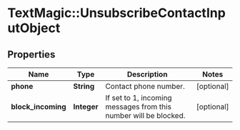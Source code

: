 # TextMagic::UnsubscribeContactInputObject

## Properties
Name | Type | Description | Notes
------------ | ------------- | ------------- | -------------
**phone** | **String** | Contact phone number. | [optional] 
**block_incoming** | **Integer** | If set to 1, incoming messages from this number will be blocked. | [optional] 


